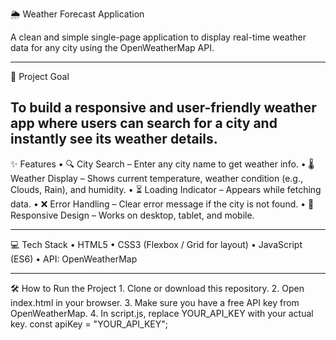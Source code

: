 🌦️ Weather Forecast Application

A clean and simple single-page application to display real-time weather data for any city using the OpenWeatherMap API.

------------------------------------------------------------------------------------------------------------------------
🚀 Project Goal

To build a responsive and user-friendly weather app where users can search for a city and instantly see its weather details.
------------------------------------------------------------------------------------------------------------------------

✨ Features
	•	🔍 City Search – Enter any city name to get weather info.
	•	🌡️ Weather Display – Shows current temperature, weather condition (e.g., Clouds, Rain), and humidity.
	•	⏳ Loading Indicator – Appears while fetching data.
	•	❌ Error Handling – Clear error message if the city is not found.
	•	📱 Responsive Design – Works on desktop, tablet, and mobile.

------------------------------------------------------------------------------------------------------------------------

💻 Tech Stack
	•	HTML5
	•	CSS3 (Flexbox / Grid for layout)
	•	JavaScript (ES6)
	•	API: OpenWeatherMap

------------------------------------------------------------------------------------------------------------------------

🛠️ How to Run the Project
	1.	Clone or download this repository.
	2.	Open index.html in your browser.
	3.	Make sure you have a free API key from OpenWeatherMap.
	4.	In script.js, replace YOUR_API_KEY with your actual key.
    const apiKey = "YOUR_API_KEY";
